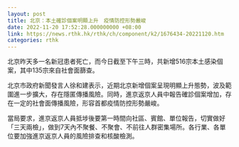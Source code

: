 ```yaml
---
layout: post
title: 北京：本土確診個案明顯上升　疫情防控形勢嚴峻
date: 2022-11-20 17:52:28.000000000 +08:00
link: https://news.rthk.hk/rthk/ch/component/k2/1676434-20221120.htm
categories: rthk
---
```


北京昨天多一名新冠患者死亡，而今日截至下午三時，共新增516宗本土感染個案，其中135宗來自社會面篩查。

北京市政府新聞發言人徐和建表示，近期北京新增個案呈現明顯上升態勢，波及範圍進一步擴大，存在隱匿傳播風險。同時，進京返京人員中報告確診個案增加，存在一定的社會面傳播風險，形容首都疫情防控形勢嚴峻。

當局要求，進京返京人員抵埗後要第一時間向社區、賓館、單位報告，切實做好「三天兩檢」，做到7天內不聚餐、不聚會、不前往人群密集場所。各行業、各單位要加強進京返京人員的風險排查和核酸檢測。
